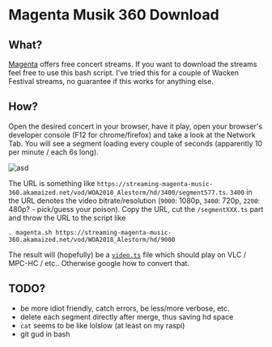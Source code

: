 # Magenta Musik 360 Download

## What?

[Magenta](https://www.magenta-musik-360.de) offers free concert streams. If you want to download the streams feel free to use this bash script.
I've tried this for a couple of Wacken Festival streams, no guarantee if this works for anything else.

## How?

Open the desired concert in your browser, have it play, open your browser's developer console (F12 for chrome/firefox) and take a look at the Network Tab.
You will see a segment loading every couple of seconds (apparently 10 per minute / each 6s long).

![asd](https://i.imgur.com/fY1TTdE.png)

The URL is something like `https://streaming-magenta-music-360.akamaized.net/vod/WOA2018_Alestorm/hd/3400/segment577.ts`.
`3400` in the URL denotes the video bitrate/resolution (`9000`: 1080p, `3400`: 720p, `2200`: 480p? - pick/guess your poison).
Copy the URL, cut the `/segmentXXX.ts` part and throw the URL to the script like

```
. magenta.sh https://streaming-magenta-music-360.akamaized.net/vod/WOA2018_Alestorm/hd/9000
```

The result will (hopefully) be a [`video.ts`](https://en.wikipedia.org/wiki/MPEG_transport_stream) file which should play on VLC / MPC-HC / etc.. Otherwise google how to convert that.

## TODO?

- be more idiot friendly, catch errors, be less/more verbose, etc.
- delete each segment directly after merge, thus saving hd space
- `cat` seems to be like lolslow (at least on my raspi)
- git gud in bash
